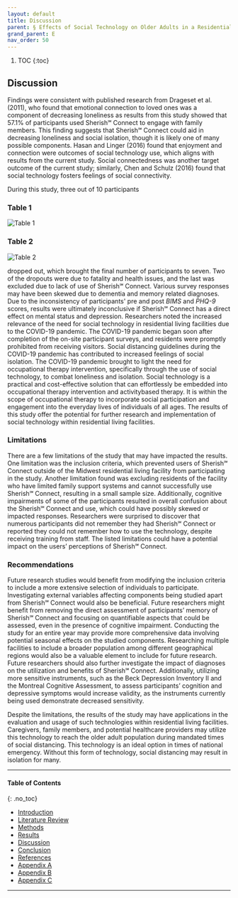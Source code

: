```yaml
---
layout: default
title: Discussion  
parent: § Effects of Social Technology on Older Adults in a Residential Living Facility  
grand_parent: E
nav_order: 50 
---
```

<style>
.dont-break-out {
  /* These are technically the same, but use both */
  overflow-wrap: break-word;
  word-wrap: break-word;

     -ms-word-break: break-all;
  /* This is the dangerous one in WebKit, as it breaks things wherever */
  word-break: break-all;
  /* Instead use this non-standard one: */
  word-break: break-word;
}

.youtube-container {
    position: relative;
    width: 100%;
    height: 0;
    padding-bottom: 56.25%;
}
.youtube-video {
    position: absolute;
    top: 0;
    left: 0;
    width: 100%;
    height: 100%;
}

</style>

<div class="dont-break-out" markdown="1">

1. TOC
{:toc}

## Discussion
Findings were consistent with published research from Drageset et al. (2011), who found that emotional connection to loved ones was a component of decreasing loneliness as results from this study showed that 57.1% of participants used Sherish℠ Connect to engage with family members. This finding suggests that Sherish℠ Connect could aid in decreasing loneliness and social isolation, though it is likely one of many possible components. Hasan and Linger (2016) found that enjoyment and connection were outcomes of social technology use, which aligns with results from the current study. Social connectedness was another target outcome of the current study; similarly, Chen and Schulz (2016) found that social technology fosters feelings of social connectivity.

During this study, three out of 10 participants

### Table 1
![Table 1](https://statics.bsafes.com/images/papers/Effects-of-Social-Technology-on-Older-Adults-in-a-Residential-Living-Facility-table-1.png)

### Table 2
![Table 2](https://statics.bsafes.com/images/papers/Effects-of-Social-Technology-on-Older-Adults-in-a-Residential-Living-Facility-table-2.png)

dropped out, which brought the final number of participants to seven. Two of the dropouts were due to fatality and health issues, and the last was excluded due to lack of use of Sherish℠ Connect. Various survey responses may have been skewed due to dementia and memory related diagnoses. Due to the inconsistency of participants' pre and post *BIMS* and *PHQ-9* scores, results were ultimately inconclusive if Sherish℠ Connect has a direct effect on mental status and depression. Researchers noted the increased relevance of the need for social technology in residential living facilities due to the COVID-19 pandemic. The COVID-19 pandemic began soon after completion of the on-site participant surveys, and residents were promptly prohibited from receiving visitors. Social distancing guidelines during the COVID-19 pandemic has contributed to increased feelings of social isolation. The COVID-19 pandemic brought to light the need for occupational therapy intervention, specifically through the use of social technology, to combat loneliness and isolation. Social technology is a practical and cost-effective solution that can effortlessly be embedded into occupational therapy intervention and activitybased therapy. It is within the scope of occupational therapy to incorporate social participation and engagement into the everyday lives of individuals of all ages. The results of this study offer the potential for further research and implementation of social technology within residential living facilities.

### Limitations
There are a few limitations of the study that may have impacted the results. One limitation was the inclusion criteria, which prevented users of Sherish℠ Connect outside of the Midwest residential living facility from participating in the study. Another limitation found was excluding residents of the facility who have limited family support systems and cannot successfully use Sherish℠ Connect, resulting in a small sample size. Additionally, cognitive impairments of some of the participants resulted in overall confusion about the Sherish℠ Connect and use, which could have possibly skewed or impacted responses. Researchers were surprised to discover that numerous participants did not remember they had Sherish℠ Connect or reported they could not remember how to use the technology, despite receiving training from staff. The listed limitations could have a potential impact on the users’ perceptions of Sherish℠ Connect.

### Recommendations
Future research studies would benefit from modifying the inclusion criteria to include a more extensive selection of individuals to participate. Investigating external variables affecting components being studied apart from Sherish℠ Connect would also be beneficial. Future researchers might benefit from removing the direct assessment of participants’ memory of Sherish℠ Connect and focusing on quantifiable aspects that could be assessed, even in the presence of cognitive impairment. Conducting the study for an entire year may provide more comprehensive data involving potential seasonal effects on the studied components. Researching multiple facilities to include a broader population among different geographical regions would also be a valuable element to include for future research. Future researchers should also further investigate the impact of diagnoses on the utilization and benefits of Sherish℠ Connect. Additionally, utilizing more sensitive instruments, such as the Beck Depression Inventory II and the Montreal Cognitive Assessment, to assess participants’ cognition and depressive symptoms would increase validity, as the instruments currently being used demonstrate decreased sensitivity.

Despite the limitations, the results of the study may have applications in the evaluation and usage of such technologies within residential living facilities. Caregivers, family members, and potential healthcare providers may utilize this technology to reach the older adult population during mandated times of social distancing. This technology is an ideal option in times of national emergency. Without this form of technology, social distancing may result in isolation for many.

***

#### Table of Contents
{: .no_toc}

<ul><li> <a href="/docs/E/Effects-of-Social-Technology-on-Older-Adults-in-a-Residential-Living-Facility-1/">Introduction</a></li><li> <a href="/docs/E/Effects-of-Social-Technology-on-Older-Adults-in-a-Residential-Living-Facility-2/">Literature Review</a></li><li> <a href="/docs/E/Effects-of-Social-Technology-on-Older-Adults-in-a-Residential-Living-Facility-3/">Methods</a></li><li> <a href="/docs/E/Effects-of-Social-Technology-on-Older-Adults-in-a-Residential-Living-Facility-4/">Results</a></li><li> <a href="/docs/E/Effects-of-Social-Technology-on-Older-Adults-in-a-Residential-Living-Facility-5/">Discussion</a></li><li> <a href="/docs/E/Effects-of-Social-Technology-on-Older-Adults-in-a-Residential-Living-Facility-6/">Conclusion</a></li><li> <a href="/docs/E/Effects-of-Social-Technology-on-Older-Adults-in-a-Residential-Living-Facility-7/">References</a></li><li> <a href="/docs/E/Effects-of-Social-Technology-on-Older-Adults-in-a-Residential-Living-Facility-8/">Appendix A</a></li><li> <a href="/docs/E/Effects-of-Social-Technology-on-Older-Adults-in-a-Residential-Living-Facility-9/">Appendix B</a></li><li> <a href="/docs/E/Effects-of-Social-Technology-on-Older-Adults-in-a-Residential-Living-Facility-10/">Appendix C</a></li></ul>

***

</div>
